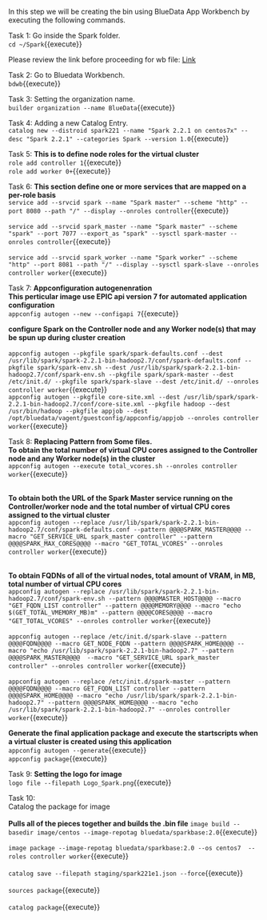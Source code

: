 In this step we will be creating the bin using BlueData App Workbench by executing the following commands.

Task 1:
Go inside the Spark folder.
<br>`cd ~/Spark`{{execute}}

Please review the link before proceeding for wb file: [Link](http://docs.bluedata.com/awb34_applications-with-multiple-images)

Task 2:
Go to Bluedata Workbench.
<br>`bdwb`{{execute}}

Task 3:
Setting the organization name.
<br>`builder organization --name BlueData`{{execute}}

Task 4:
Adding a new Catalog Entry.
<br>`catalog new --distroid spark221 --name "Spark 2.2.1 on centos7x" --desc "Spark 2.2.1" --categories Spark --version 1.0`{{execute}}

Task 5:
<b>This is to define node roles for the virtual cluster</b>
<br>`role add controller 1`{{execute}}
<br>`role add worker 0+`{{execute}}


Task 6:
<b>This section define one or more services that are mapped on a per-role basis</b>
<br>`service add --srvcid spark --name "Spark master" --scheme "http" --port 8080 --path "/" --display --onroles controller`{{execute}}
<br><br>`service add --srvcid spark_master --name "Spark master" --scheme "spark" --port 7077 --export_as "spark" --sysctl spark-master --onroles controller`{{execute}}
<br><br>`service add --srvcid spark_worker --name "Spark worker" --scheme "http" --port 8081 --path "/" --display --sysctl spark-slave --onroles controller worker`{{execute}}

Task 7:
<b>Appconfiguration autogenenration</b>
<br><b>This perticular image use EPIC api version 7 for automated application configuration </b>
<br>`appconfig autogen --new --configapi 7`{{execute}}

<b>configure Spark on the Controller node and any Worker node(s) that may be spun up during cluster creation</b>
<br><br>`appconfig autogen --pkgfile spark/spark-defaults.conf --dest /usr/lib/spark/spark-2.2.1-bin-hadoop2.7/conf/spark-defaults.conf --pkgfile spark/spark-env.sh --dest /usr/lib/spark/spark-2.2.1-bin-hadoop2.7/conf/spark-env.sh --pkgfile spark/spark-master --dest /etc/init.d/ --pkgfile spark/spark-slave --dest /etc/init.d/ --onroles controller worker`{{execute}}
<br>`appconfig autogen --pkgfile core-site.xml --dest /usr/lib/spark/spark-2.2.1-bin-hadoop2.7/conf/core-site.xml --pkgfile hadoop --dest /usr/bin/hadoop --pkgfile appjob --dest /opt/bluedata/vagent/guestconfig/appconfig/appjob --onroles controller worker`{{execute}}

Task 8:
<b>Replacing Pattern from Some files.</b>
<br><b>To obtain the total number of virtual CPU cores assigned to the Controller node and any Worker node(s) in the cluster</b>
<br>`appconfig autogen --execute total_vcores.sh --onroles controller worker`{{execute}}

<br><b>To obtain both the URL of the Spark Master service running on the Controller/worker node and the total number of virtual CPU cores assigned to the virtual cluster</b>
<br>`appconfig autogen --replace /usr/lib/spark/spark-2.2.1-bin-hadoop2.7/conf/spark-defaults.conf --pattern @@@@SPARK_MASTER@@@@ --macro "GET_SERVICE_URL spark_master controller" --pattern @@@@SPARK_MAX_CORES@@@@ --macro "GET_TOTAL_VCORES" --onroles controller worker`{{execute}}

<br><b>To obtain FQDNs of all of the virtual nodes, total amount of VRAM, in MB, total number of virtual CPU cores</b>
<br>`appconfig autogen --replace /usr/lib/spark/spark-2.2.1-bin-hadoop2.7/conf/spark-env.sh --pattern @@@@MASTER_HOST@@@@ --macro "GET_FQDN_LIST controller" --pattern @@@@MEMORY@@@@ --macro "echo $(GET_TOTAL_VMEMORY_MB)m" --pattern @@@@CORES@@@@ --macro "GET_TOTAL_VCORES" --onroles controller worker`{{execute}}
<br><br>`appconfig autogen --replace /etc/init.d/spark-slave --pattern @@@@FQDN@@@@ --macro GET_NODE_FQDN --pattern @@@@SPARK_HOME@@@@ --macro "echo /usr/lib/spark/spark-2.2.1-bin-hadoop2.7" --pattern @@@@SPARK_MASTER@@@@  --macro "GET_SERVICE_URL spark_master controller" --onroles controller worker`{{execute}}
<br><br>`appconfig autogen --replace /etc/init.d/spark-master --pattern @@@@FQDN@@@@ --macro GET_FQDN_LIST controller --pattern @@@@SPARK_HOME@@@@ --macro "echo /usr/lib/spark/spark-2.2.1-bin-hadoop2.7" --pattern @@@@SPARK_HOME@@@@ --macro "echo /usr/lib/spark/spark-2.2.1-bin-hadoop2.7" --onroles controller worker`{{execute}}

<b>Generate the final application package and execute the startscripts when a virtual cluster is created using this application</b>
<br>`appconfig autogen --generate`{{execute}}
<br>`appconfig package`{{execute}}

Task 9:
<b>Setting the logo for image</b>
<br>`logo file --filepath Logo_Spark.png`{{execute}}

Task 10:
<br>Catalog the package for image</br>
<br><b>Pulls all of the pieces together and builds the .bin file</b>
`image build --basedir image/centos --image-repotag bluedata/sparkbase:2.0`{{execute}}
<br><br>`image package --image-repotag bluedata/sparkbase:2.0 --os centos7  --roles controller worker`{{execute}}
<br><br>`catalog save --filepath staging/spark221e1.json --force`{{execute}}
<br><br>`sources package`{{execute}}
<br><br>`catalog package`{{execute}}
